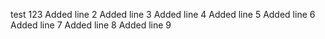 test 123
Added line 2
Added line 3
Added line 4
Added line 5
Added line 6
Added line 7
Added line 8
Added line 9
